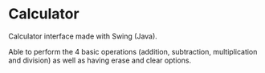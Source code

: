 
# Calculator
Calculator interface made with Swing (Java). 

Able to perform the 4 basic operations (addition, subtraction, multiplication and division) as well as having erase and clear options.
